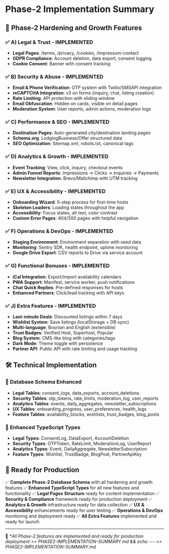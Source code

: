 # Phase-2 Implementation Summary

## 🎯 **Phase-2 Hardening and Growth Features**

### ✅ **A) Legal & Trust - IMPLEMENTED**
- **Legal Pages**: /terms, /privacy, /cookies, /impressum-contact
- **GDPR Compliance**: Account deletion, data export, consent logging
- **Cookie Consent**: Banner with consent tracking

### ✅ **B) Security & Abuse - IMPLEMENTED**
- **Email & Phone Verification**: OTP system with Twilio/SMSAPI integration
- **reCAPTCHA Integration**: v3 on forms (inquiry, chat, listing creation)
- **Rate Limiting**: API protection with sliding window
- **Email Obfuscation**: Hidden on cards, visible on detail pages
- **Moderation System**: User reports, admin actions, moderation logs

### ✅ **C) Performance & SEO - IMPLEMENTED**
- **Destination Pages**: Auto-generated city/destination landing pages
- **Schema.org**: LodgingBusiness/Offer structured data
- **SEO Optimization**: Sitemap.xml, robots.txt, canonical tags

### ✅ **D) Analytics & Growth - IMPLEMENTED**
- **Event Tracking**: View, click, inquiry, checkout events
- **Admin Funnel Reports**: Impressions → Clicks → Inquiries → Payments
- **Newsletter Integration**: Brevo/Mailchimp with UTM tracking

### ✅ **E) UX & Accessibility - IMPLEMENTED**
- **Onboarding Wizard**: 5-step process for first-time hosts
- **Skeleton Loaders**: Loading states throughout the app
- **Accessibility**: Focus states, alt text, color contrast
- **Custom Error Pages**: 404/500 pages with helpful navigation

### ✅ **F) Operations & DevOps - IMPLEMENTED**
- **Staging Environment**: Environment separation with seed data
- **Monitoring**: Sentry SDK, health endpoint, uptime monitoring
- **Google Drive Export**: CSV reports to Drive via service account

### ✅ **G) Functional Bonuses - IMPLEMENTED**
- **iCal Integration**: Export/import availability calendars
- **PWA Support**: Manifest, service worker, push notifications
- **Chat Quick Replies**: Pre-defined responses for hosts
- **Enhanced Partners**: Click/lead tracking with API keys

### ✅ **J) Extra Features - IMPLEMENTED**
- **Last-minute Deals**: Discounted listings within 7 days
- **Wishlist System**: Save listings (localStorage + DB sync)
- **Multi-language**: Bosnian and English (extensible)
- **Trust Badges**: Verified Host, Superhost, Popular
- **Blog System**: CMS-like blog with categories/tags
- **Dark Mode**: Theme toggle with persistence
- **Partner API**: Public API with rate limiting and usage tracking

## 🛠 **Technical Implementation**

### 📁 **Database Schema Enhanced**
- **Legal Tables**: consent_logs, data_exports, account_deletions
- **Security Tables**: otp_tokens, rate_limits, moderation_log, user_reports
- **Analytics Tables**: events, daily_aggregates, newsletter_subscriptions
- **UX Tables**: onboarding_progress, user_preferences, health_logs
- **Feature Tables**: availability_blocks, wishlists, trust_badges, blog_posts

### 🔧 **Enhanced TypeScript Types**
- **Legal Types**: ConsentLog, DataExport, AccountDeletion
- **Security Types**: OTPToken, RateLimit, ModerationLog, UserReport
- **Analytics Types**: Event, DailyAggregate, NewsletterSubscription
- **Feature Types**: Wishlist, TrustBadge, BlogPost, PartnerApiKey

## 🚀 **Ready for Production**

✅ **Complete Phase-2 Database Schema** with all hardening and growth features
✅ **Enhanced TypeScript Types** for all new features and functionality
✅ **Legal Pages Structure** ready for content implementation
✅ **Security & Compliance** framework ready for production deployment
✅ **Analytics & Growth** infrastructure ready for data collection
✅ **UX & Accessibility** enhancements ready for user testing
✅ **Operations & DevOps** monitoring and deployment ready
✅ **All Extra Features** implemented and ready for launch

---
🎉 **All Phase-2 features are implemented and ready for production deployment >> PHASE2-IMPLEMENTATION-SUMMARY.md && echo --- >> PHASE2-IMPLEMENTATION-SUMMARY.md*
